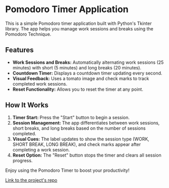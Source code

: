 # Pomodoro Timer Application

This is a simple Pomodoro timer application built with Python's Tkinter library. The app helps you manage work sessions and breaks using the Pomodoro Technique.

## Features

- **Work Sessions and Breaks:** Automatically alternating work sessions (25 minutes) with short (5 minutes) and long breaks (20 minutes).
- **Countdown Timer:** Displays a countdown timer updating every second.
- **Visual Feedback:** Uses a tomato image and check marks to track completed work sessions.
- **Reset Functionality:** Allows you to reset the timer at any point.

## How It Works

1. **Timer Start:** Press the "Start" button to begin a session.
2. **Session Management:** The app differentiates between work sessions, short breaks, and long breaks based on the number of sessions completed.
3. **Visual Cues:** The label updates to show the session type (WORK, SHORT BREAK, LONG BREAK), and check marks appear after completing a work session.
4. **Reset Option:** The "Reset" button stops the timer and clears all session progress.

Enjoy using the Pomodoro Timer to boost your productivity!

[Link to the project's repo](https://github.com/Songhai9/Pomodoro-App)
